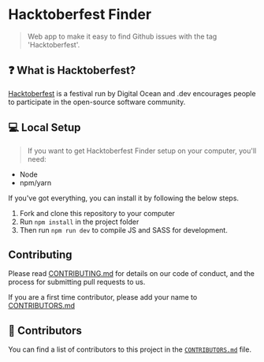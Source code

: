 # Hacktoberfest Finder

> Web app to make it easy to find Github issues with the tag 'Hacktoberfest'.

## ❓ What is Hacktoberfest?

[Hacktoberfest](https://hacktoberfest.digitalocean.com/) is a festival run by Digital Ocean and .dev encourages people to participate in the open-source software community.

## 💻 Local Setup

> If you want to get Hacktoberfest Finder setup on your computer, you'll need:

* Node
* npm/yarn

If you've got everything, you can install it by following the below steps.

1. Fork and clone this repository to your computer
2. Run `npm install` in the project folder
3. Then run `npm run dev` to compile JS and SASS for development.

## Contributing

Please read [CONTRIBUTING.md](https://github.com/damcclean/hacktoberfest-finder/blob/master/CONTRIBUTING.md) for details on our code of conduct, and the process for submitting pull requests to us.

If you are a first time contributor, please add your name to [CONTRIBUTORS.md](https://github.com/damcclean/hacktoberfest-finder/blob/master/CONTRIBUTORS.md)

## 👥 Contributors

You can find a list of contributors to this project in the [`CONTRIBUTORS.md`](https://github.com/damcclean/hacktoberfest-finder/blob/master/CONTRIBUTORS.md) file.
